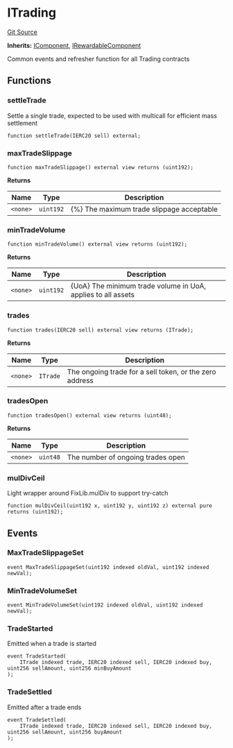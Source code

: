 # ITrading
[Git Source](https://github.com/larrythecucumber321/protocol/blob/0e60393685a4ae7994ac986273cdfa4cf9c069ed/contracts/interfaces/ITrading.sol)

**Inherits:**
[IComponent](/tools/docgen/src/contracts/interfaces/IComponent.sol/interface.IComponent.md), [IRewardableComponent](/tools/docgen/src/contracts/interfaces/IRewardable.sol/interface.IRewardableComponent.md)

Common events and refresher function for all Trading contracts


## Functions
### settleTrade

Settle a single trade, expected to be used with multicall for efficient mass settlement


```solidity
function settleTrade(IERC20 sell) external;
```

### maxTradeSlippage


```solidity
function maxTradeSlippage() external view returns (uint192);
```
**Returns**

|Name|Type|Description|
|----|----|-----------|
|`<none>`|`uint192`|{%} The maximum trade slippage acceptable|


### minTradeVolume


```solidity
function minTradeVolume() external view returns (uint192);
```
**Returns**

|Name|Type|Description|
|----|----|-----------|
|`<none>`|`uint192`|{UoA} The minimum trade volume in UoA, applies to all assets|


### trades


```solidity
function trades(IERC20 sell) external view returns (ITrade);
```
**Returns**

|Name|Type|Description|
|----|----|-----------|
|`<none>`|`ITrade`|The ongoing trade for a sell token, or the zero address|


### tradesOpen


```solidity
function tradesOpen() external view returns (uint48);
```
**Returns**

|Name|Type|Description|
|----|----|-----------|
|`<none>`|`uint48`|The number of ongoing trades open|


### mulDivCeil

Light wrapper around FixLib.mulDiv to support try-catch


```solidity
function mulDivCeil(uint192 x, uint192 y, uint192 z) external pure returns (uint192);
```

## Events
### MaxTradeSlippageSet

```solidity
event MaxTradeSlippageSet(uint192 indexed oldVal, uint192 indexed newVal);
```

### MinTradeVolumeSet

```solidity
event MinTradeVolumeSet(uint192 indexed oldVal, uint192 indexed newVal);
```

### TradeStarted
Emitted when a trade is started


```solidity
event TradeStarted(
    ITrade indexed trade, IERC20 indexed sell, IERC20 indexed buy, uint256 sellAmount, uint256 minBuyAmount
);
```

### TradeSettled
Emitted after a trade ends


```solidity
event TradeSettled(
    ITrade indexed trade, IERC20 indexed sell, IERC20 indexed buy, uint256 sellAmount, uint256 buyAmount
);
```

